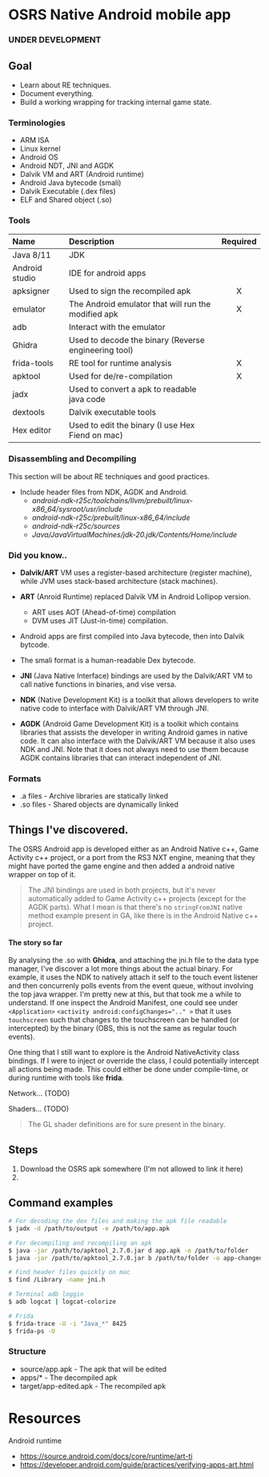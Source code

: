 # OSRS Native Android mobile app
### UNDER DEVELOPMENT

## Goal
- Learn about RE techniques.
- Document everything.
- Build a working wrapping for tracking internal game state. 

### Terminologies
- ARM ISA
- Linux kernel
- Android OS
- Android NDT, JNI and AGDK
- Dalvik VM and ART (Android runtime) 
- Android Java bytecode (smali)
- Dalvik Executable (.dex files)
- ELF and Shared object (.so)

### Tools
| Name           | Description                                          | Required |
|:---------------|:-----------------------------------------------------|:--------:|
| Java 8/11      | JDK                                                  |          |
| Android studio | IDE for android apps                                 |          |
| apksigner      | Used to sign the recompiled apk                      |    X     |
| emulator       | The Android emulator that will run the modified apk  |    X     |
| adb            | Interact with the emulator                           |          |
| Ghidra         | Used to decode the binary (Reverse engineering tool) |          |
| frida-tools    | RE tool for runtime analysis                         |    X     |
| apktool        | Used for de/re-compilation                           |    X     |
| jadx           | Used to convert a apk to readable java code          |          |
| dextools       | Dalvik executable tools                              |          |
| Hex editor     | Used to edit the binary (I use Hex Fiend on mac)     |          |


### Disassembling and Decompiling
This section will be about RE techniques and good practices. 
- Include header files from NDK, AGDK and Android.
  - *android-ndk-r25c/toolchains/llvm/prebuilt/linux-x86_64/sysroot/usr/include*
  - *android-ndk-r25c/prebuilt/linux-x86_64/include*
  - *android-ndk-r25c/sources*
  - *Java/JavaVirtualMachines/jdk-20.jdk/Contents/Home/include*

### Did you know..
- **Dalvik/ART** VM uses a register-based architecture (register machine), 
  while JVM uses stack-based architecture (stack machines).

- **ART** (Anroid Runtime) replaced Dalvik VM in Android Lollipop version.
  - ART uses AOT (Ahead-of-time) compilation
  - DVM uses JIT (Just-in-time) compilation.

- Android apps are first compiled into Java bytecode, then into Dalvik bytcode.

- The smali format is a human-readable Dex bytecode.

- **JNI** (Java Native Interface) bindings are used by the Dalvik/ART VM to
  call native functions in binaries, and vise versa. 

- **NDK** (Native Development Kit) is a toolkit that allows developers to write native
  code to interface with Dalvik/ART VM through JNI.

- **AGDK** (Android Game Development Kit) is a toolkit which contains
  libraries that assists the developer in writing Android games in
  native code. It can also interface with the Dalvik/ART VM because it
  also uses NDK and JNI. Note that it does not always need to use them
  because AGDK contains libraries that can interact independent of JNI.


### Formats
- .a files  - Archive libraries are statically linked
- .so files - Shared objects are dynamically linked

## Things I've discovered.
The OSRS Android app is developed either as an Android Native c++, Game
Activity c++ project, or a port from the RS3 NXT engine, meaning that
they might have ported the game engine and then added a android native
wrapper on top of it. 

> The JNI bindings are used in both projects, but it's never automatically
> added to Game Activity c++ projects (except for the AGDK parts). What I
> mean is that there's no `stringFromJNI` native method example present in
> GA, like there is in the Android Native c++ project. 

#### The story so far
By analysing the .so with **Ghidra**, and attaching the jni.h file to the
data type manager, I've discover a lot more things about the actual
binary. For example, it uses the NDK to natively attach it self to the
touch event listener and then concurrenly polls events from the event
queue, without involving the top java wrapper. I'm pretty new at this, 
but that took me a while to understand. If one inspect the Android Manifest,
one could see under `<Application>` `<activity android:configChanges=".." >` 
that it uses `touchscreen` such that changes to the touchscreen can be
handled (or intercepted) by the binary (OBS, this is not the same as
regular touch events).

One thing that I still want to explore is the Android NativeActivity class bindings.
If I were to inject or override the class, I could potentially intercept all actions
being made. This could either be done under compile-time, or during runtime with tools
like **frida**. 

Network... (TODO)

Shaders... (TODO)

> The GL shader definitions are for sure present in the binary.

## Steps
1. Download the OSRS apk somewhere (I'm not allowed to link it here)
2. 

  

## Command examples
```sh
# For decoding the dex files and making the apk file readable
$ jadx -d /path/to/output -e /path/to/app.apk

# For decompiling and recompiling an apk
$ java -jar /path/to/apktool_2.7.0.jar d app.apk -o /path/to/folder
$ java -jar /path/to/apktool_2.7.0.jar b /path/to/folder -o app-changed.apk

# Find header files quickly on mac
$ find /Library -name jni.h

# Terminal adb loggin
$ adb logcat | logcat-colorize

# Frida
$ frida-trace -U -i "Java_*" 8425
$ frida-ps -U
```


### Structure
- source/app.apk        - The apk that will be edited 
- apps/*                - The decompiled apk
- target/app-edited.apk - The recompiled apk




# Resources
Android runtime
  - https://source.android.com/docs/core/runtime/art-ti
  - https://developer.android.com/guide/practices/verifying-apps-art.html

